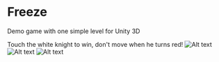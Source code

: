 # Freeze
Demo game with one simple level for Unity 3D

Touch the white knight to win, don't move when he turns red!
![Alt text](blob/master/images/demoLvl.png?raw=true "Demo Level")
![Alt text](blob/master/images/gameWon.png?raw=true "Game Won")
![Alt text](blob/master/images/gameOver.png?raw=true "Game Over")
